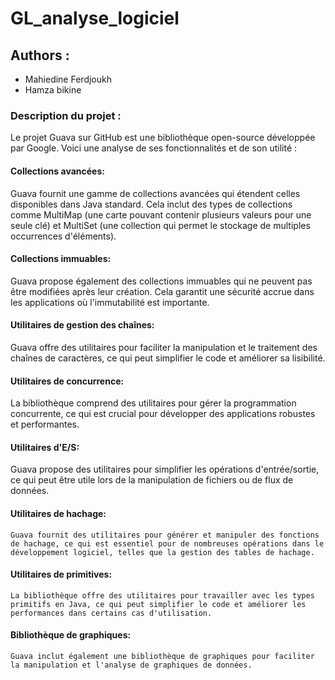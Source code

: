 # GL_analyse_logiciel



## Authors :
- Mahiedine Ferdjoukh
- Hamza bikine


### Description du projet : 

Le projet Guava sur GitHub est une bibliothèque open-source développée par Google. Voici une analyse de ses fonctionnalités et de son utilité : 

#### Collections avancées:

 Guava fournit une gamme de collections avancées qui étendent celles disponibles dans Java standard. Cela inclut des types de collections comme MultiMap (une carte pouvant contenir plusieurs valeurs pour une seule clé) et MultiSet (une collection qui permet le stockage de multiples occurrences d'éléments).

 #### Collections immuables:
 
  Guava propose également des collections immuables qui ne peuvent pas être modifiées après leur création. Cela garantit une sécurité accrue dans les applications où l'immutabilité est importante.

 #### Utilitaires de gestion des chaînes:
 
  Guava offre des utilitaires pour faciliter la manipulation et le traitement des chaînes de caractères, ce qui peut simplifier le code et améliorer sa lisibilité.

#### Utilitaires de concurrence:

   La bibliothèque comprend des utilitaires pour gérer la programmation concurrente, ce qui est crucial pour développer des applications robustes et performantes.

#### Utilitaires d'E/S:

   Guava propose des utilitaires pour simplifier les opérations d'entrée/sortie, ce qui peut être utile lors de la manipulation de fichiers ou de flux de données.

#### Utilitaires de hachage:

    Guava fournit des utilitaires pour générer et manipuler des fonctions de hachage, ce qui est essentiel pour de nombreuses opérations dans le développement logiciel, telles que la gestion des tables de hachage.

#### Utilitaires de primitives:
   
    La bibliothèque offre des utilitaires pour travailler avec les types primitifs en Java, ce qui peut simplifier le code et améliorer les performances dans certains cas d'utilisation.

#### Bibliothèque de graphiques:
 
    Guava inclut également une bibliothèque de graphiques pour faciliter la manipulation et l'analyse de graphiques de données.



